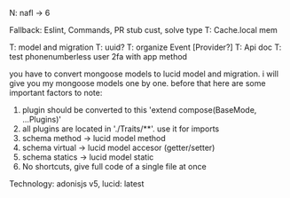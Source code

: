 N: nafl -> 6

Fallback: Eslint, Commands, PR stub cust, solve type
T: Cache.local mem

T: model and migration
T: uuid?
T: organize Event [Provider?]
T: Api doc
T: test phonenumberless user 2fa with app method




you have to convert mongoose models to lucid model and migration. i will give you my mongoose models
one by one. before that here are some important factors to note:

1. plugin should be converted to this 'extend compose(BaseMode, ...Plugins)'
2. all plugins are located in './Traits/\*\*'. use it for imports
3. schema method -> lucid model method
4. schema virtual -> lucid model accesor (getter/setter)
5. schema statics -> lucid model static
6. No shortcuts, give full code of a single file at once

Technology: adonisjs v5, lucid: latest
